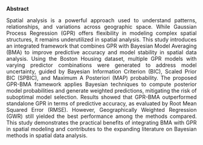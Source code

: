 **Abstract**
<p align="justify"> 
Spatial analysis is a powerful approach used to understand patterns,
relationships, and variations across geographic space. While Gaussian
Process Regression (GPR) offers flexibility in modeling complex spatial
structures, it remains underutilized in spatial analysis. This study introduces
an integrated framework that combines GPR with Bayesian Model Averaging
(BMA) to improve predictive accuracy and model stability in spatial data
analysis. Using the Boston Housing dataset, multiple GPR models with
varying predictor combinations were generated to address model uncertainty,
guided by Bayesian Information Criterion (BIC), Scaled Prior BIC (SPBIC),
and Maximum A Posteriori (MAP) probability.
The proposed GPR-BMA framework applies Bayesian techniques to
compute posterior model probabilities and generate weighted predictions,
mitigating the risk of suboptimal model selection. Results showed that
GPR-BMA outperformed standalone GPR in terms of predictive accuracy, as
evaluated by Root Mean Squared Error (RMSE). However, Geographically
Weighted Regression (GWR) still yielded the best performance among the
methods compared. This study demonstrates the practical benefits of
integrating BMA with GPR in spatial modeling and contributes to the
expanding literature on Bayesian methods in spatial data analysis.
</p>
